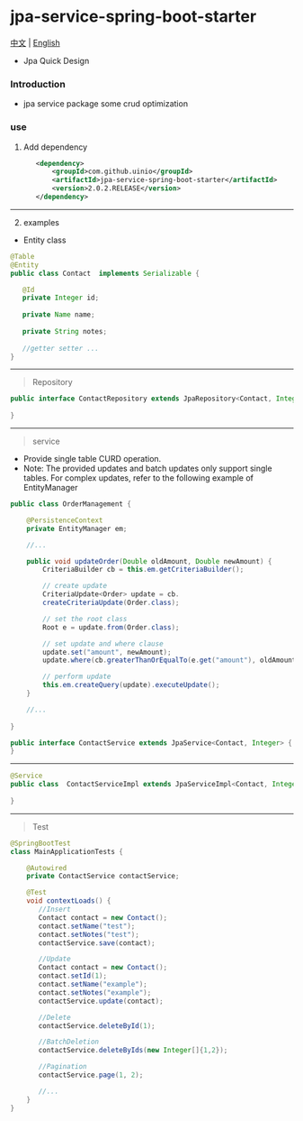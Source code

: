 # jpa-service-spring-boot-starter
[中文](./ZH_CN.md) | [English](./README.md)
* Jpa Quick Design
### Introduction
* jpa service package some crud optimization
### use
1. Add dependency
     ```xml
        <dependency>
            <groupId>com.github.uinio</groupId>
            <artifactId>jpa-service-spring-boot-starter</artifactId>
            <version>2.0.2.RELEASE</version>
        </dependency>
      ```
----------   
2. examples
* Entity class
```java
@Table
@Entity
public class Contact  implements Serializable {

   @Id
   private Integer id;
  
   private Name name;
  
   private String notes;
   
   //getter setter ...   
}
```
---------
> Repository
```java
public interface ContactRepository extends JpaRepository<Contact, Integer>{
    
}
```
--------
> service
  * Provide single table CURD operation.
  * Note: The provided updates and batch updates only support single tables. For complex updates, refer to the following example of EntityManager
```java
public class OrderManagement {

    @PersistenceContext
    private EntityManager em;

    //...

    public void updateOrder(Double oldAmount, Double newAmount) {
        CriteriaBuilder cb = this.em.getCriteriaBuilder();

        // create update
        CriteriaUpdate<Order> update = cb.
        createCriteriaUpdate(Order.class);

        // set the root class
        Root e = update.from(Order.class);

        // set update and where clause
        update.set("amount", newAmount);
        update.where(cb.greaterThanOrEqualTo(e.get("amount"), oldAmount));

        // perform update
        this.em.createQuery(update).executeUpdate();
    }

    //...
 
} 
```    
```java
public interface ContactService extends JpaService<Contact, Integer> {
}
```
--------
```java
@Service
public class  ContactServiceImpl extends JpaServiceImpl<Contact, Integer> implements UserService {
    
}
```
-------
> Test
```java
@SpringBootTest
class MainApplicationTests {

    @Autowired
    private ContactService contactService;

    @Test
    void contextLoads() {
       //Insert
       Contact contact = new Contact();
       contact.setName("test");
       contact.setNotes("test");
       contactService.save(contact);

       //Update
       Contact contact = new Contact();
       contact.setId(1);
       contact.setName("example");
       contact.setNotes("example");
       contactService.update(contact);

       //Delete
       contactService.deleteById(1);

       //BatchDeletion
       contactService.deleteByIds(new Integer[]{1,2});

       //Pagination
       contactService.page(1, 2);

       //...
    }
}
```

